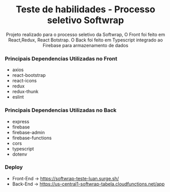 <h1 align="center">
  Teste de habilidades - Processo seletivo Softwrap
</h1>
<p align="center">Projeto realizado para o processo seletivo da Softwrap, O Front foi feito em React,Redux, React Botstrap. O Back foi feito em Typescript integrado ao Firebase para armazenamento de dados<p>

### Principais Dependencias Utilizadas no Front
- axios
- react-bootstrap
- react-icons
- redux
- redux-thunk
- eslint

### Principais Dependencias Utilizadas no Back
- express
- firebase
- firebase-admin
- firebase-functions
- cors
- typescript
- dotenv

### Deploy
- Front-End -> https://softwrap-teste-luan.surge.sh/
- Back-End -> https://us-central1-softwrap-tabela.cloudfunctions.net/app
